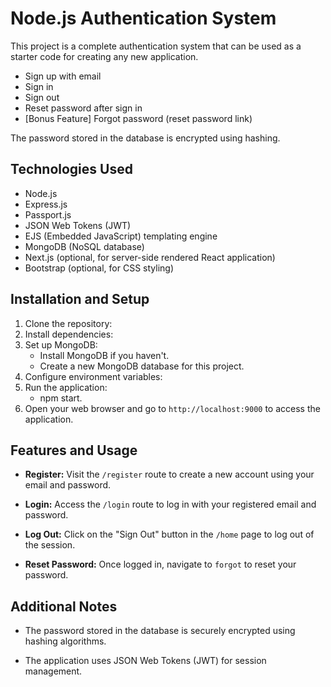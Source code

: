 # Node.js Authentication System

This project is a complete authentication system that can be used as a starter code for creating any new application. 

- Sign up with email
- Sign in
- Sign out
- Reset password after sign in
- [Bonus Feature] Forgot password (reset password link)

The password stored in the database is encrypted using hashing.

## Technologies Used

- Node.js
- Express.js
- Passport.js
- JSON Web Tokens (JWT)
- EJS (Embedded JavaScript) templating engine
- MongoDB (NoSQL database)
- Next.js (optional, for server-side rendered React application)
- Bootstrap (optional, for CSS styling)


## Installation and Setup

1. Clone the repository:
2. Install dependencies:
3. Set up MongoDB:
   - Install MongoDB if you haven't.
   - Create a new MongoDB database for this project.
4. Configure environment variables: 
5. Run the application:
   - npm start.
6. Open your web browser and go to `http://localhost:9000` to access the application.

## Features and Usage

- **Register:** Visit the `/register` route to create a new account using your email and password.

- **Login:** Access the `/login` route to log in with your registered email and password.

- **Log Out:** Click on the "Sign Out" button in the `/home` page to log out of the session.

- **Reset Password:** Once logged in, navigate to `forgot` to reset your password.

## Additional Notes

- The password stored in the database is securely encrypted using hashing algorithms.

- The application uses JSON Web Tokens (JWT) for session management.





